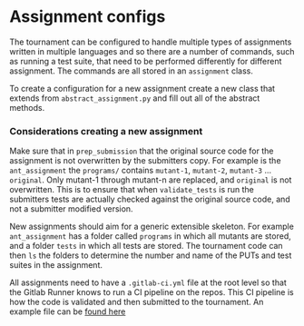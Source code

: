 # Assignment configs
The tournament can be configured to handle multiple types of assignments written in multiple languages and so there 
are a number of commands, such as running a test suite, that need to be performed differently for different assignment. 
The commands are all stored in an `assignment` class.

To create a configuration for a new assignment create a new class that extends from `abstract_assignment.py` and fill 
out all of the abstract methods.

### Considerations creating a new assignment
Make sure that in `prep_submission` that the original source code for the assignment is not overwritten by the 
submitters copy. For example is the `ant_assignment` the `programs/` contains `mutant-1`, `mutant-2`, `mutant-3` 
... `original`. Only mutant-1 through mutant-n are replaced, and `original` is not overwritten. This is to ensure 
that when `validate_tests` is run the submitters tests are actually checked against the original source code, and 
not a submitter modified version.

New assignments should aim for a generic extensible skeleton. For example `ant_assignment` has a folder called 
`programs` in which all mutants are stored, and a folder `tests` in which all tests are stored. The tournament 
code can then `ls` the folders to determine the number and name of the PUTs and test suites in the assignment. 

All assignments need to have a `.gitlab-ci.yml` file at the root level so that the Gitlab Runner knows to run a 
CI pipeline on the repos. This CI pipeline is how the code is validated and then submitted to the tournament. 
An example file can be [found here](../../docs/example_gitlab-ci.yml) 